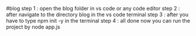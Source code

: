 #blog
step 1 : open the blog folder in vs code or any code editor
step 2 : after navigate to the directory blog in the vs code terminal 
step 3 : after you have to type npm init -y in the terminal
step 4 : all done now you can run the project by node app.js
